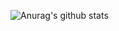 ![Anurag's github stats](https://github-readme-stats.vercel.app/api?username=tlgen&show_icons=true&theme=onedark)
